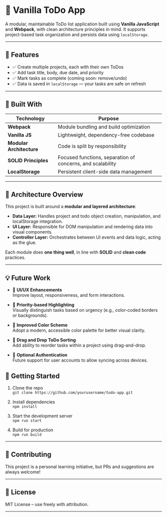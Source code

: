 # 📝 Vanilla ToDo App

A modular, maintainable ToDo list application built using **Vanilla JavaScript** and **Webpack**, with clean architecture principles in mind. It supports project-based task organization and persists data using `localStorage`.

---

## 🚀 Features

- ✅ Create multiple projects, each with their own ToDos
- ✅ Add task title, body, due date, and priority
- ✅ Mark tasks as complete (coming soon: remove/undo)
- ✅ Data is saved in `localStorage` — your tasks are safe on refresh

---

## 🔧 Built With

| Technology | Purpose |
|------------|---------|
| **Webpack** | Module bundling and build optimization |
| **Vanilla JS** | Lightweight, dependency-free codebase |
| **Modular Architecture** | Code is split by responsibility |
| **SOLID Principles** | Focused functions, separation of concerns, and scalability |
| **LocalStorage** | Persistent client-side data management |

---

## 🧱 Architecture Overview

This project is built around a **modular and layered architecture**:

- **Data Layer:** Handles project and todo object creation, manipulation, and localStorage integration.
- **UI Layer:** Responsible for DOM manipulation and rendering data into visual components.
- **Controller Layer:** Orchestrates between UI events and data logic, acting as the glue.

Each module does **one thing well**, in line with **SOLID** and **clean code** practices.

---

## 💡 Future Work

- 🎨 **UI/UX Enhancements**  
  Improve layout, responsiveness, and form interactions.

- 🔴 **Priority-based Highlighting**  
  Visually distinguish tasks based on urgency (e.g., color-coded borders or backgrounds).

- 🌈 **Improved Color Scheme**  
  Adopt a modern, accessible color palette for better visual clarity.

- 🧼 **Drag and Drop ToDo Sorting**  
  Add ability to reorder tasks within a project using drag-and-drop.

- 🔐 **Optional Authentication**  
  Future support for user accounts to allow syncing across devices.



## 📁 Getting Started

1. Clone the repo  
   `git clone https://github.com/yourusername/todo-app.git`

2. Install dependencies  
   `npm install`

3. Start the development server  
   `npm run start`

4. Build for production  
   `npm run build`

---

## 🤝 Contributing

This project is a personal learning initiative, but PRs and suggestions are always welcome!

---

## 📜 License

MIT License – use freely with attribution.

---
